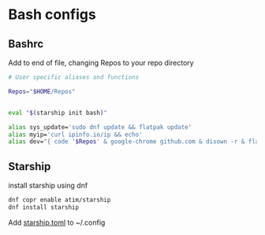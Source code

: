 # Bash configs

## Bashrc

Add to end of file, changing Repos to your repo directory

```bash
# User specific aliases and functions

Repos="$HOME/Repos"


eval "$(starship init bash)"

alias sys_update='sudo dnf update && flatpak update'
alias myip='curl ipinfo.io/ip && echo'
alias dev="{ code '$Repos' & google-chrome github.com & disown -r & flatpak run io.github.shiftey.Desktop & disown; } >/dev/null 2>&1"
```

## Starship

install starship using dnf
```bash
dnf copr enable atim/starship
dnf install starship
```

Add [starship.toml](starship.toml) to ~/.config
